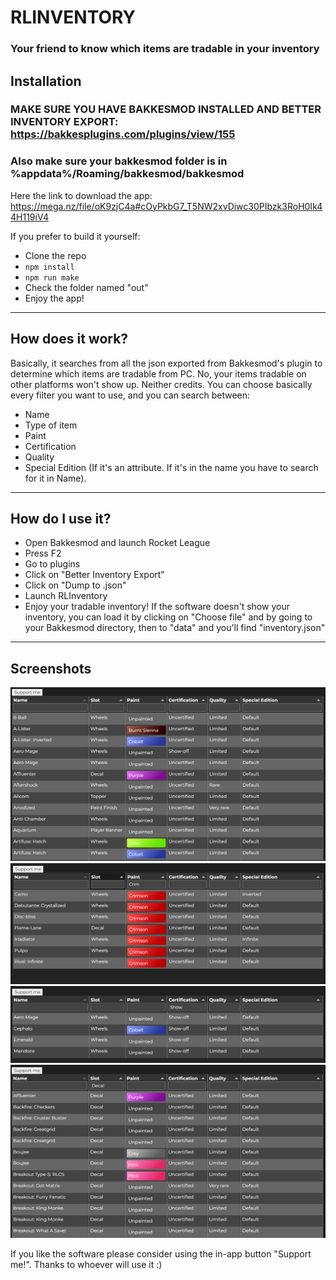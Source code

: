 # RLINVENTORY
<h3>Your friend to know which items are tradable in your inventory</h3>

## Installation
### MAKE SURE YOU HAVE BAKKESMOD INSTALLED AND BETTER INVENTORY EXPORT: https://bakkesplugins.com/plugins/view/155
### Also make sure your bakkesmod folder is in %appdata%/Roaming/bakkesmod/bakkesmod

Here the link to download the app: https://mega.nz/file/oK9zjC4a#cOyPkbG7_T5NW2xvDiwc30PIbzk3RoH0Ik44H119iV4

If you prefer to build it yourself: 
- Clone the repo
- ```npm install```
- ```npm run make```
- Check the folder named "out" 
- Enjoy the app!
---
## How does it work?
Basically, it searches from all the json exported from Bakkesmod's plugin to determine which items are tradable from PC. No, your items tradable on other platforms won't show up. Neither credits.
You can choose basically every filter you want to use, and you can search between:
- Name
- Type of item
- Paint
- Certification
- Quality
- Special Edition (If it's an attribute. If it's in the name you have to search for it in Name).
---
## How do I use it?
- Open Bakkesmod and launch Rocket League
- Press F2
- Go to plugins
- Click on "Better Inventory Export"
- Click on "Dump to .json"
- Launch RLInventory
- Enjoy your tradable inventory!
If the software doesn't show your inventory, you can load it by clicking on "Choose file" and by going to your Bakkesmod directory, then to "data" and you'll find "inventory.json"
---
## Screenshots
![Screenshot 1](https://github.com/AlexFiorini/RLInventory/blob/main/img/Screenshot_1.png?raw=true)
![Screenshot 2](https://github.com/AlexFiorini/RLInventory/blob/main/img/Screenshot_2.png?raw=true)
![Screenshot 3](https://github.com/AlexFiorini/RLInventory/blob/main/img/Screenshot_3.png?raw=true)
![Screenshot 4](https://github.com/AlexFiorini/RLInventory/blob/main/img/Screenshot_4.png?raw=true)

If you like the software please consider using the in-app button "Support me!". Thanks to whoever will use it :)
